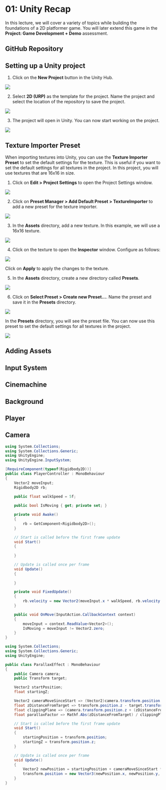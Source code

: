 # 01: Unity Recap

In this lecture, we will cover a variety of topics while building the foundations of a 2D platformer game. You will later extend this game in the **Project: Game Development + Demo** assessment.

## GitHub Repository

## Setting up a Unity project

1. Click on the **New Project** button in the Unity Hub.

![](../resources/img/01/01-setting-up-a-unity-project/01.png)

2. Select **2D (URP)** as the template for the project. Name the project and select the location of the repository to save the project.

![](../resources/img/01/01-setting-up-a-unity-project/02.png)

3. The project will open in Unity. You can now start working on the project.

![](../resources/img/01/01-setting-up-a-unity-project/03.png)

## Texture Importer Preset

When importing textures into Unity, you can use the **Texture Importer Preset** to set the default settings for the texture. This is useful if you want to set the default settings for all textures in the project. In this project, you will use textures that are 16x16 in size.

1. Click on **Edit > Project Settings** to open the Project Settings window.

![](../resources/img/01/02-texture-importer-preset/01.png)

2. Click on **Preset Manager > Add Default Preset > TextureImporter** to add a new preset for the texture importer.

![](../resources/img/01/02-texture-importer-preset/02.png)

3. In the **Assets** directory, add a new texture. In this example, we will use a 16x16 texture.

![](../resources/img/01/02-texture-importer-preset/03.png)

4. Click on the texture to open the **Inspector** window. Configure as follows:

![](../resources/img/01/02-texture-importer-preset/04.png)

Click on **Apply** to apply the changes to the texture.

5. In the **Assets** directory, create a new directory called **Presets**.

![](../resources/img/01/02-texture-importer-preset/05.png)

6. Click on **Select Preset > Create new Preset...**. Name the preset and save it in the **Presets** directory.

![](../resources/img/01/02-texture-importer-preset/06.png)

In the **Presets** directory, you will see the preset file. You can now use this preset to set the default settings for all textures in the project.

![](../resources/img/01/02-texture-importer-preset/07.png)

## Adding Assets

## Input System

## Cinemachine

## Background

## Player

## Camera
```cs
using System.Collections;
using System.Collections.Generic;
using UnityEngine;
using UnityEngine.InputSystem;

[RequireComponent(typeof(Rigidbody2D))]
public class PlayerController : MonoBehaviour
{
    Vector2 moveInput;
    Rigidbody2D rb;

    public float walkSpeed = 5f;
    
    public bool IsMoving { get; private set; }

    private void Awake()
    {
        rb = GetComponent<Rigidbody2D>();
    }

    // Start is called before the first frame update
    void Start()
    {
        
    }

    // Update is called once per frame
    void Update()
    {
        
    }

    private void FixedUpdate() 
    {
        rb.velocity = new Vector2(moveInput.x * walkSpeed, rb.velocity.y);
    }

    public void OnMove(InputAction.CallbackContext context)
    {
        moveInput = context.ReadValue<Vector2>();
        IsMoving = moveInput != Vector2.zero;
    } 
}
```

```cs
using System.Collections;
using System.Collections.Generic;
using UnityEngine;

public class ParallaxEffect : MonoBehaviour
{
    public Camera camera;
    public Transform target;

    Vector2 startPosition;
    float startingZ;

    Vector2 cameraMoveSinceStart => (Vector2)camera.transform.position - startPosition;
    float zDistanceFromTarget => transform.position.z - target.transform.position.z;
    float clippingPlane => (camera.transform.position.z + (zDistanceFromTarget > 0 ? camera.farClipPlane : camera.nearClipPlane));
    float parallaxFactor => Mathf.Abs(zDistanceFromTarget) / clippingPlane;

    // Start is called before the first frame update
    void Start()
    {
        startingPosition = transform.position;
        startingZ = transform.position.z;
    }

    // Update is called once per frame
    void Update()
    {
        Vector2 newPosition = startingPosition + cameraMoveSinceStart * parallaxFactor;
        transform.position = new Vector3(newPosition.x, newPosition.y, startingZ);
    }
}
```